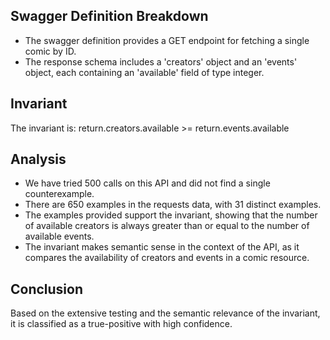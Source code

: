 ## Swagger Definition Breakdown
- The swagger definition provides a GET endpoint for fetching a single comic by ID.
- The response schema includes a 'creators' object and an 'events' object, each containing an 'available' field of type integer.

## Invariant
The invariant is: return.creators.available >= return.events.available

## Analysis
- We have tried 500 calls on this API and did not find a single counterexample.
- There are 650 examples in the requests data, with 31 distinct examples.
- The examples provided support the invariant, showing that the number of available creators is always greater than or equal to the number of available events.
- The invariant makes semantic sense in the context of the API, as it compares the availability of creators and events in a comic resource.

## Conclusion
Based on the extensive testing and the semantic relevance of the invariant, it is classified as a true-positive with high confidence.
